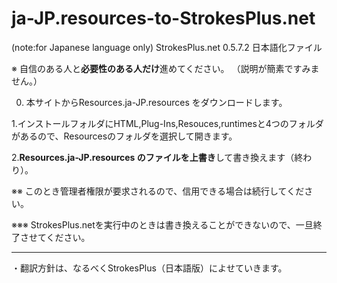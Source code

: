 # ja-JP.resources-to-StrokesPlus.net
(note:for Japanese language only) StrokesPlus.net  0.5.7.2 日本語化ファイル

※ 自信のある人と**必要性のある人だけ**進めてください。 （説明が簡素ですみません。）

0. 本サイトからResources.ja-JP.resources をダウンロードします。

1.インストールフォルダにHTML,Plug-Ins,Resouces,runtimesと4つのフォルダがあるので、Resourcesのフォルダを選択して開きます。

2.**Resources.ja-JP.resources のファイルを上書き**して書き換えます（終わり）。

※※ このとき管理者権限が要求されるので、信用できる場合は続行してください。

※※※ StrokesPlus.netを実行中のときは書き換えることができないので、一旦終了させてください。

-------
・翻訳方針は、なるべくStrokesPlus（日本語版）によせていきます。
